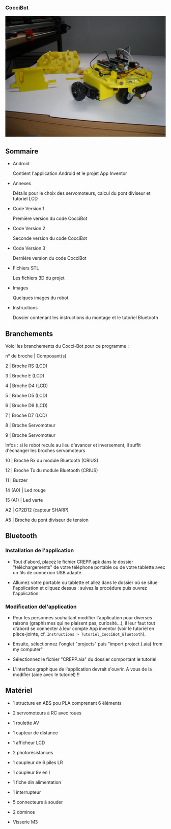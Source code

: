 ### CocciBot

![CocciBot](Images/1.png)

## Sommaire

- Android

    Contient l'application Android et le projet App Inventor

- Annexes

    Détails pour le choix des servomoteurs, calcul du pont diviseur et tutoriel LCD

- Code Version 1

    Première version du code CocciBot

- Code Version 2

    Seconde version du code CocciBot

- Code Version 3

    Dernière version du code CocciBot    

- Fichiers STL

    Les fichiers 3D du projet

- Images

    Quelques images du robot

- Instructions

    Dossier contenant les instructions du montage et le tutoriel Bluetooth

## Branchements

Voici les branchements du Cocci-Bot pour ce programme :


n° de broche		|		Composant(s)

2			|		Broche RS	(LCD)

3			|		Broche E    	(LCD)

4			|		Broche D4 	(LCD)

5			|		Broche D5 	(LCD)

6			|		Broche D6 	(LCD)

7			|		Broche D7 	(LCD)

8			|		Broche Servomoteur 

9			|		Broche Servomoteur 


Infos : si le robot recule au lieu d'avancer et inversement, il suffit d'échanger les broches servomoteurs


10			|		Broche Rx du module Bluetooth (CRIUS)

12			|		Broche Tx du module Bluetooth (CRIUS)

11			|		Buzzer

14 (A0)		|		Led rouge

15 (A1)		|		Led verte

A2			|		GP2D12 (capteur SHARP)

A5			|		Broche du pont diviseur de tension


## Bluetooth

### Installation de l'application

- Tout d'abord, placez le fichier CREPP.apk dans le dossier "téléchargements"
    	de votre téléphone portable ou de votre tablette avec un fils de connexion USB adapté.

- Allumez votre portable ou tablette et allez dans le dossier où se situe l'application et cliquez dessus : 
	suivez la procédure puis ouvrez l'application


### Modification del'application

- Pour les personnes souhaitant modifier l'application  pour diverses raisons (graphismes qui ne plaisent pas, curiosité...),
	il leur faut tout d'abord se connecter à leur compte App inventor (voir le tutoriel en pièce-jointe, cf. ```Instructions > Tutoriel_CocciBot_Bluetooth```).

- Ensuite,  sélectionnez l'onglet "projects" puis "import project (.aia) from my computer"	

- Sélectionnez  le fichier "CREPP.aia" du dossier comportant le tutoriel

- L'interface graphique de l'application devrait s'ouvrir.
	A vous de la modifier (aide avec le tutoriel) !! 


## Matériel

- 1 structure en ABS pou PLA comprenant 6 éléments

- 2 servomoteurs à RC avec roues
- 1 roulette AV

- 1 capteur de distance
- 1 afficheur LCD
- 2 photorésistances

- 1 coupleur de 6 piles LR
- 1 coupleur 9v en I

- 1 fiche din alimentation
- 1 interrupteur
- 5 connecteurs à souder
- 2 dominos

- Visserie M3






